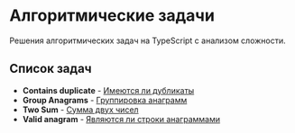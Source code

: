 # Алгоритмические задачи

Решения алгоритмических задач на TypeScript с анализом сложности.

## Список задач

- **Contains duplicate** - [Имеются ли дубликаты](./src/contains-duplicate)
- **Group Anagrams** - [Группировка анаграмм](./src/group-anagrams)
- **Two Sum** - [Сумма двух чисел](./src/two-sum)
- **Valid anagram** - [Являются ли строки анаграммами](./src/valid-anagram)
